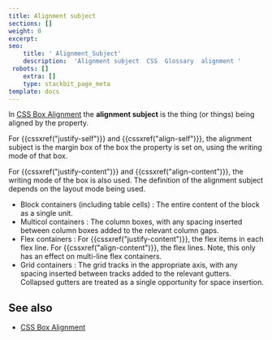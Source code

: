 ```yaml
---
title: Alignment subject
sections: []
weight: 0
excerpt: 
seo:
    title: ' Alignment_Subject'
    description:  'Alignment subject  CSS  Glossary  alignment '
 robots: []
    extra: []
    type: stackbit_page_meta
template: docs
---
```


In [CSS Box Alignment](/en-US/docs/Web/CSS/CSS_Box_Alignment) the **alignment subject** is the thing (or things) being aligned by the property.

For {{cssxref("justify-self")}} and {{cssxref("align-self")}}, the alignment subject is the margin box of the box the property is set on, using the writing mode of that box.

For {{cssxref("justify-content")}} and {{cssxref("align-content")}}, the writing mode of the box is also used. The definition of the alignment subject depends on the layout mode being used.

- Block containers (including table cells)  : The entire content of the block as a single unit.
- Multicol containers  : The column boxes, with any spacing inserted between column boxes added to the relevant column gaps.
- Flex containers  : For {{cssxref("justify-content")}}, the flex items in each flex line.
    For {{cssxref("align-content")}}, the flex lines. Note, this only has an effect on multi-line flex containers.
- Grid containers  : The grid tracks in the appropriate axis, with any spacing inserted between tracks added to the relevant gutters. Collapsed gutters are treated as a single opportunity for space insertion.

## See also

- [CSS Box Alignment](/en-US/docs/Web/CSS/CSS_Box_Alignment)
